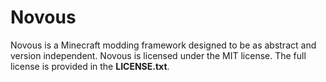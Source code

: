 # Novous
Novous is a Minecraft modding framework designed to be as abstract and
version independent.
Novous is licensed under the MIT license. The full license is provided in the **LICENSE.txt**.
